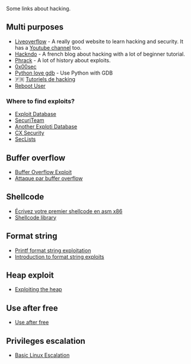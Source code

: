 Some links about hacking.

## Multi purposes

- [Liveoverflow](http://liveoverflow.com/index.html) - A really good website to learn hacking and security. It has a
  [Youtube channel](https://www.youtube.com/channel/UClcE-kVhqyiHCcjYwcpfj9w) too.
- [Hackndo](http://beta.hackndo.com/) - A french blog about hacking with a lot of beginner tutorial.
- [Phrack](http://phrack.org/) - A lot of history about exploits.
- [0x00sec](https://0x00sec.org/)
- [Python love gdb](https://repo.zenk-security.com/Reversing%20.%20cracking/Hi%20GDB,%20this%20is%20python.pdf) - Use
  Python with GDB
- 🇫🇷 [Tutoriels de hacking](http://shoxx-website.com/category/hacking/exploit)
- [Reboot User](https://www.rebootuser.com/)

### Where to find exploits?

- [Exploit Database](https://www.exploit-db.com/)
- [SecuriTeam](http://www.securiteam.com/)
- [Another Exploti Database](https://www.rapid7.com/db/modules/)
- [CX Security](https://cxsecurity.com/)
- [SecLists](http://seclists.org/fulldisclosure/)

## Buffer overflow

- [Buffer Overflow Exploit](https://dhavalkapil.com/blogs/Buffer-Overflow-Exploit/)
- [Attaque par buffer overflow](http://www.student.montefiore.ulg.ac.be/~blaugraud/node2.html)

## Shellcode

- [Écrivez votre premier shellcode en asm
  x86](https://zestedesavoir.com/articles/158/ecrivez-votre-premier-shellcode-en-asm-x86/)
- [Shellcode library](http://shell-storm.org/shellcode/)

## Format string

- [Printf format string exploitation](https://systemoverlord.com/2014/02/12/printf-format-string-exploitation/)
- [Introduction to format string
  exploits](http://codearcana.com/posts/2013/05/02/introduction-to-format-string-exploits.html)

## Heap exploit

- [Exploiting the heap](https://www.win.tue.nl/~aeb/linux/hh/hh-11.html)

## Use after free

- [Use after free](https://sploitfun.wordpress.com/2015/06/16/use-after-free/)

## Privileges escalation

- [Basic Linux Escalation](http://blog.g0tmi1k.com/2011/08/basic-linux-privilege-escalation/)
